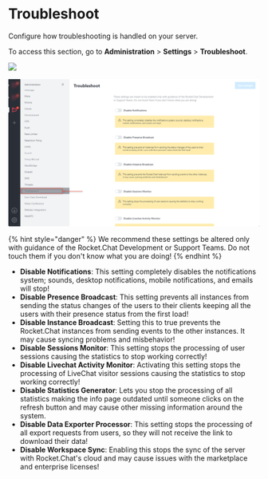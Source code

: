 # Troubleshoot

Configure how troubleshooting is handled on your server.

To access this section, go to **Administration** > **Settings** > **Troubleshoot**.

![](<../../../.gitbook/assets/administration >)

![](<../../../.gitbook/assets/image (656).png>)

{% hint style="danger" %}
We recommend these settings be altered only with guidance of the Rocket.Chat Development or Support Teams. Do not touch them if you don't know what you are doing!
{% endhint %}

* **Disable Notifications**: This setting completely disables the notifications system; sounds, desktop notifications, mobile notifications, and emails will stop!
* **Disable Presence Broadcast**: This setting prevents all instances from sending the status changes of the users to their clients keeping all the users with their presence status from the first load!
* **Disable Instance Broadcast**: Setting this to true prevents the Rocket.Chat instances from sending events to the other instances. It may cause syncing problems and misbehavior!
* **Disable Sessions Monitor**: This setting stops the processing of user sessions causing the statistics to stop working correctly!
* **Disable Livechat Activity Monitor**: Activating this setting stops the processing of LiveChat visitor sessions causing the statistics to stop working correctly!
* **Disable Statistics Generator**: Lets you stop the processing of all statistics making the info page outdated until someone clicks on the refresh button and may cause other missing information around the system.
* **Disable Data Exporter Processor**: This setting stops the processing of all export requests from users, so they will not receive the link to download their data!
* **Disable Workspace Sync**: Enabling this stops the sync of the server with Rocket.Chat's cloud and may cause issues with the marketplace and enterprise licenses!
